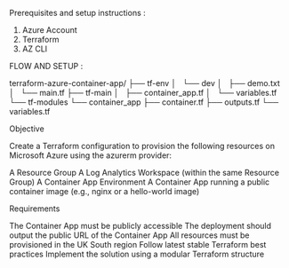 Prerequisites and setup instructions :
1. Azure Account
2. Terraform
3. AZ CLI

FLOW AND SETUP :

terraform-azure-container-app/
├── tf-env
│   └── dev
│       ├── demo.txt
│       └── main.tf
├── tf-main
│   ├── container_app.tf
│   └── variables.tf
└── tf-modules
    └── container_app
        ├── container.tf
        ├── outputs.tf
        └── variables.tf

Objective

Create a Terraform configuration to provision the following resources on Microsoft Azure using the azurerm provider:

A Resource Group
A Log Analytics Workspace (within the same Resource Group)
A Container App Environment
A Container App running a public container image (e.g., nginx or a hello-world image)

Requirements

The Container App must be publicly accessible
The deployment should output the public URL of the Container App
All resources must be provisioned in the UK South region
Follow latest stable Terraform best practices
Implement the solution using a modular Terraform structure

